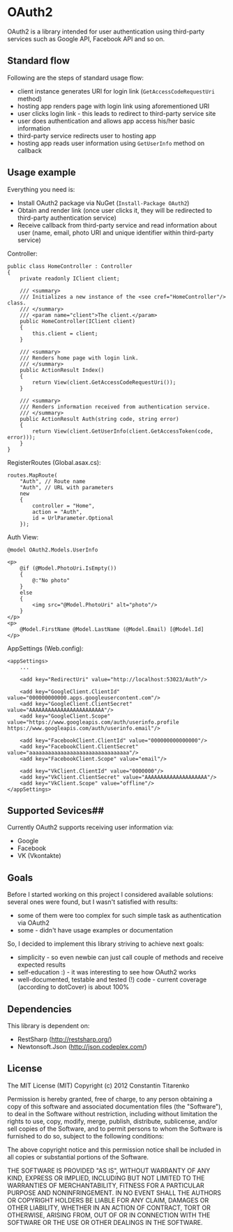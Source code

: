 # OAuth2 #

OAuth2 is a library intended for user authentication using third-party services such as Google API, Facebook API and so on.

## Standard flow ##

Following are the steps of standard usage flow:

- client instance generates URI for login link (`GetAccessCodeRequestUri` method)
- hosting app renders page with login link using aforementioned URI
- user clicks login link - this leads to redirect to third-party service site
- user does authentication and allows app access his/her basic information
- third-party service redirects user to hosting app
- hosting app reads user information using `GetUserInfo` method on callback

## Usage example ##

Everything you need is:

- Install OAuth2 package via NuGet (`Install-Package OAuth2`)
- Obtain and render link (once user clicks it, they will be redirected to third-party authentication service)
- Receive callback from third-party service and read information about user (name, email, photo URI and unique identifier within third-party service)

Controller:

	public class HomeController : Controller
	{
	    private readonly IClient client;
	
	    /// <summary>
	    /// Initializes a new instance of the <see cref="HomeController"/> class.
	    /// </summary>
	    /// <param name="client">The client.</param>
	    public HomeController(IClient client)
	    {
	        this.client = client;
	    }
	
	    /// <summary>
	    /// Renders home page with login link.
	    /// </summary>
	    public ActionResult Index()
	    {
	        return View(client.GetAccessCodeRequestUri());
	    }
	
	    /// <summary>
	    /// Renders information received from authentication service.
	    /// </summary>
	    public ActionResult Auth(string code, string error)
	    {
	        return View(client.GetUserInfo(client.GetAccessToken(code, error)));
	    }
	}

RegisterRoutes (Global.asax.cs):

	routes.MapRoute(
        "Auth", // Route name
        "Auth", // URL with parameters
        new
        {
            controller = "Home",
            action = "Auth",
            id = UrlParameter.Optional
        });

Auth View:

	@model OAuth2.Models.UserInfo
	
	<p>
	    @if (@Model.PhotoUri.IsEmpty())
	    {
	        @:"No photo"
	    }
	    else
	    {
	        <img src="@Model.PhotoUri" alt="photo"/>
	    }
	</p>
	<p>
	    @Model.FirstName @Model.LastName (@Model.Email) [@Model.Id]
	</p>

AppSettings (Web.config):

  	<appSettings>
		...

		<add key="RedirectUri" value="http://localhost:53023/Auth"/>
		
		<add key="GoogleClient.ClientId" value="000000000000.apps.googleusercontent.com"/>
		<add key="GoogleClient.ClientSecret" value="AAAAAAAAAAAAAAAAAAAAAAAA"/>
		<add key="GoogleClient.Scope" value="https://www.googleapis.com/auth/userinfo.profile https://www.googleapis.com/auth/userinfo.email"/>
		
		<add key="FacebookClient.ClientId" value="000000000000000"/>
		<add key="FacebookClient.ClientSecret" value="aaaaaaaaaaaaaaaaaaaaaaaaaaaaaaaa"/>
		<add key="FacebookClient.Scope" value="email"/>
		
		<add key="VkClient.ClientId" value="0000000"/>
		<add key="VkClient.ClientSecret" value="AAAAAAAAAAAAAAAAAAAA"/>
		<add key="VkClient.Scope" value="offline"/>
	</appSettings>

## Supported Sevices##

Currently OAuth2 supports receiving user information via:

- Google
- Facebook
- VK (Vkontakte)

## Goals ##

Before I started working on this project I considered available solutions: several ones were found, but I wasn't satisfied with results:

- some of them were too complex for such simple task as authentication via OAuth2
- some - didn't have usage examples or documentation

So, I decided to implement this library striving to achieve next goals:

- simplicity - so even newbie can just call couple of methods and receive expected results
- self-education :) - it was interesting to see how OAuth2 works
- well-documented, testable and tested (!) code - current coverage (according to dotCover) is about 100%

## Dependencies ##

This library is dependent on:

- RestSharp (http://restsharp.org/)
- Newtonsoft.Json (http://json.codeplex.com/)

## License ##

The MIT License (MIT)
Copyright (c) 2012 Constantin Titarenko

Permission is hereby granted, free of charge, to any person obtaining a copy of this software and associated documentation files (the "Software"), to deal in the Software without restriction, including without limitation the rights to use, copy, modify, merge, publish, distribute, sublicense, and/or sell copies of the Software, and to permit persons to whom the Software is furnished to do so, subject to the following conditions:

The above copyright notice and this permission notice shall be included in all copies or substantial portions of the Software.

THE SOFTWARE IS PROVIDED "AS IS", WITHOUT WARRANTY OF ANY KIND, EXPRESS OR IMPLIED, INCLUDING BUT NOT LIMITED TO THE WARRANTIES OF MERCHANTABILITY, FITNESS FOR A PARTICULAR PURPOSE AND NONINFRINGEMENT. IN NO EVENT SHALL THE AUTHORS OR COPYRIGHT HOLDERS BE LIABLE FOR ANY CLAIM, DAMAGES OR OTHER LIABILITY, WHETHER IN AN ACTION OF CONTRACT, TORT OR OTHERWISE, ARISING FROM, OUT OF OR IN CONNECTION WITH THE SOFTWARE OR THE USE OR OTHER DEALINGS IN THE SOFTWARE.